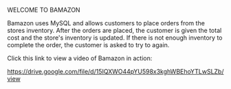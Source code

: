 WELCOME TO BAMAZON


Bamazon uses MySQL and allows customers to place orders from the stores inventory. After the orders are placed, the customer is given the total cost and the store's inventory is updated.
If there is not enough inventory to complete the order, the customer is asked to try to again.


Click this link to view a video of Bamazon in action:

https://drive.google.com/file/d/15IQXWO44pYU598x3kghWBEhoYTLwSLZb/view
